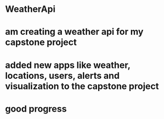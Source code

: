 # WeatherApi

# am creating a weather api for my capstone project
# added new apps like weather, locations, users, alerts and visualization to the capstone project

# good progress

